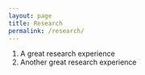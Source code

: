 ```yaml
---
layout: page
title: Research
permalink: /research/
---
```


1. A great research experience
2. Another great research experience
